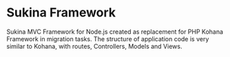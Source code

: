 # Sukina Framework
Sukina MVC Framework for Node.js created as replacement for PHP Kohana Framework in migration tasks.
The structure of application code is very similar to Kohana, with routes, Controllers, Models and Views.
